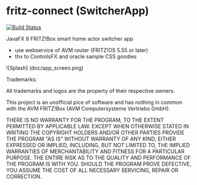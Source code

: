 fritz-connect (SwitcherApp)
===========================

[![Build Status](https://travis-ci.org/comtel2000/fritz-connect.png)](https://travis-ci.org/comtel2000/fritz-connect)

JavaFX 8 FRITZ!Box smart home actor switcher app
- use webservice of AVM router (FRITZ!OS 5.55 or later)
- thx to ControlsFX and oracle sample CSS goodies

![Splash] (doc/app_screen.png)

Trademarks:

All trademarks and logos are the property of their respective owners.

This project is an unofficial pice of software and has nothing in common with the AVM FRITZ!Box (AVM Computersysteme Vertriebs GmbH).

THERE IS NO WARRANTY FOR THE PROGRAM, TO THE EXTENT PERMITTED BY APPLICABLE LAW. EXCEPT WHEN OTHERWISE STATED IN WRITING THE COPYRIGHT HOLDERS AND/OR OTHER PARTIES PROVIDE THE PROGRAM "AS IS" WITHOUT WARRANTY OF ANY KIND, EITHER EXPRESSED OR IMPLIED, INCLUDING, BUT NOT LIMITED TO, THE IMPLIED WARRANTIES OF MERCHANTABILITY AND FITNESS FOR A PARTICULAR PURPOSE. THE ENTIRE RISK AS TO THE QUALITY AND PERFORMANCE OF THE PROGRAM IS WITH YOU. SHOULD THE PROGRAM PROVE DEFECTIVE, YOU ASSUME THE COST OF ALL NECESSARY SERVICING, REPAIR OR CORRECTION.
